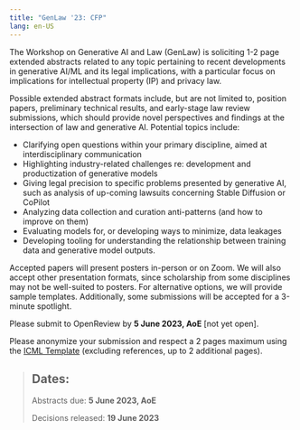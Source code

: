 ```yaml
---
title: "GenLaw '23: CFP"
lang: en-US
---
```


The Workshop on Generative AI and Law (GenLaw) is soliciting 1-2 page extended abstracts related to any topic pertaining to recent developments in generative AI/ML and its legal implications, with a particular focus on implications for intellectual property (IP) and privacy law.

Possible extended abstract formats include, but are not limited to, position papers, preliminary technical results, and early-stage law review submissions, which should provide novel perspectives and findings at the intersection of law and generative AI. Potential topics include:

* Clarifying open questions within your primary discipline, aimed at interdisciplinary communication
* Highlighting industry-related challenges re: development and productization of generative models
* Giving legal precision to specific problems presented by generative AI, such as analysis of up-coming lawsuits concerning Stable Diffusion or CoPilot 
* Analyzing data collection and curation anti-patterns (and how to improve on them)
* Evaluating models for, or developing ways to minimize, data leakages
* Developing tooling for understanding the relationship between training data and generative model outputs.

Accepted papers will present posters in-person or on Zoom. We will also accept other presentation formats, since scholarship from some disciplines may not be well-suited to posters. For alternative options, we will provide sample templates. Additionally, some submissions will be accepted for a 3-minute spotlight.

Please submit to OpenReview by **5 June 2023, AoE** [not yet open].

Please anonymize your submission and respect a 2 pages maximum using the [ICML Template](https://icml.cc/Conferences/2023/StyleAuthorInstructions) (excluding references, up to 2 additional pages). 

> ## Dates:
> 
> Abstracts due: **5 June 2023, AoE**
> 
> Decisions released: **19 June 2023**
